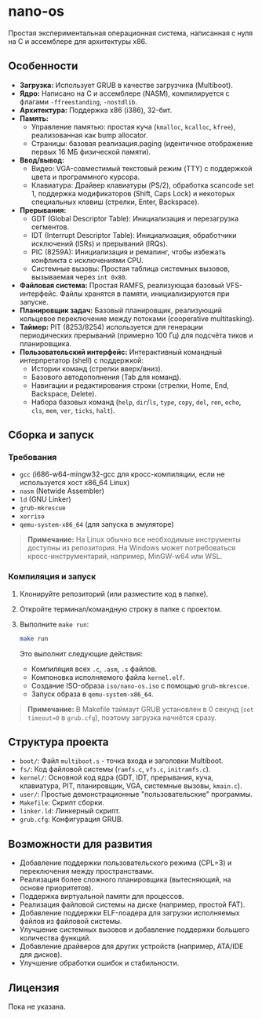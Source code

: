 # nano-os

Простая экспериментальная операционная система, написанная с нуля на C и ассемблере для архитектуры x86.

## Особенности

*   **Загрузка:** Использует GRUB в качестве загрузчика (Multiboot).
*   **Ядро:** Написано на C и ассемблере (NASM), компилируется с флагами `-ffreestanding`, `-nostdlib`.
*   **Архитектура:** Поддержка x86 (i386), 32-бит.
*   **Память:**
    *   Управление памятью: простая куча (`kmalloc`, `kcalloc`, `kfree`), реализованная как bump allocator.
    *   Страницы: базовая реализация.paging (идентичное отображение первых 16 МБ физической памяти).
*   **Ввод/вывод:**
    *   Видео: VGA-совместимый текстовый режим (TTY) с поддержкой цвета и программного курсора.
    *   Клавиатура: Драйвер клавиатуры (PS/2), обработка scancode set 1, поддержка модификаторов (Shift, Caps Lock) и некоторых специальных клавиш (стрелки, Enter, Backspace).
*   **Прерывания:**
    *   GDT (Global Descriptor Table): Инициализация и перезагрузка сегментов.
    *   IDT (Interrupt Descriptor Table): Инициализация, обработчики исключений (ISRs) и прерываний (IRQs).
    *   PIC (8259A): Инициализация и ремапинг, чтобы избежать конфликта с исключениями CPU.
    *   Системные вызовы: Простая таблица системных вызовов, вызываемая через `int 0x80`.
*   **Файловая система:** Простая RAMFS, реализующая базовый VFS-интерфейс. Файлы хранятся в памяти, инициализируются при запуске.
*   **Планировщик задач:** Базовый планировщик, реализующий кольцевое переключение между потоками (cooperative multitasking).
*   **Таймер:** PIT (8253/8254) используется для генерации периодических прерываний (примерно 100 Гц) для подсчёта тиков и планировщика.
*   **Пользовательский интерфейс:** Интерактивный командный интерпретатор (shell) с поддержкой:
    *   Истории команд (стрелки вверх/вниз).
    *   Базового автодополнения (Tab для команд).
    *   Навигации и редактирования строки (стрелки, Home, End, Backspace, Delete).
    *   Набора базовых команд (`help`, `dir`/`ls`, `type`, `copy`, `del`, `ren`, `echo`, `cls`, `mem`, `ver`, `ticks`, `halt`).

## Сборка и запуск

### Требования

*   `gcc` (i686-w64-mingw32-gcc для кросс-компиляции, если не используется хост x86_64 Linux)
*   `nasm` (Netwide Assembler)
*   `ld` (GNU Linker)
*   `grub-mkrescue`
*   `xorriso`
*   `qemu-system-x86_64` (для запуска в эмуляторе)

> **Примечание:** На Linux обычно все необходимые инструменты доступны из репозитория. На Windows может потребоваться кросс-инструментарий, например, MinGW-w64 или WSL.

### Компиляция и запуск

1.  Клонируйте репозиторий (или разместите код в папке).
2.  Откройте терминал/командную строку в папке с проектом.
3.  Выполните `make run`:

    ```bash
    make run
    ```

    Это выполнит следующие действия:
    *   Компиляция всех `.c`, `.asm`, `.s` файлов.
    *   Компоновка исполняемого файла `kernel.elf`.
    *   Создание ISO-образа `iso/nano-os.iso` с помощью `grub-mkrescue`.
    *   Запуск образа в `qemu-system-x86_64`.

> **Примечание:** В Makefile таймаут GRUB установлен в 0 секунд (`set timeout=0` в `grub.cfg`), поэтому загрузка начнётся сразу.

## Структура проекта

*   `boot/`: Файл `multiboot.s` - точка входа и заголовки Multiboot.
*   `fs/`: Код файловой системы (`ramfs.c`, `vfs.c`, `initramfs.c`).
*   `kernel/`: Основной код ядра (GDT, IDT, прерывания, куча, клавиатура, PIT, планировщик, VGA, системные вызовы, `kmain.c`).
*   `user/`: Простые демонстрационные "пользовательские" программы.
*   `Makefile`: Скрипт сборки.
*   `linker.ld`: Линкерный скрипт.
*   `grub.cfg`: Конфигурация GRUB.

## Возможности для развития

*   Добавление поддержки пользовательского режима (CPL=3) и переключения между пространствами.
*   Реализация более сложного планировщика (вытесняющий, на основе приоритетов).
*   Поддержка виртуальной памяти для процессов.
*   Реализация файловой системы на диске (например, простой FAT).
*   Добавление поддержки ELF-лоадера для загрузки исполняемых файлов из файловой системы.
*   Улучшение системных вызовов и добавление поддержки большего количества функций.
*   Добавление драйверов для других устройств (например, ATA/IDE для дисков).
*   Улучшение обработки ошибок и стабильности.

## Лицензия

Пока не указана.